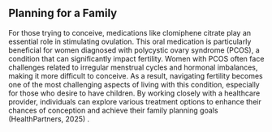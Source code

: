 ## Planning for a Family

For those trying to conceive, medications like clomiphene citrate play an essential role in stimulating ovulation. This oral medication is particularly beneficial for women diagnosed with polycystic ovary syndrome (PCOS), a condition that can significantly impact fertility. Women with PCOS often face challenges related to irregular menstrual cycles and hormonal imbalances, making it more difficult to conceive. As a result, navigating fertility becomes one of the most challenging aspects of living with this condition, especially for those who desire to have children. By working closely with a healthcare provider, individuals can explore various treatment options to enhance their chances of conception and achieve their family planning goals (HealthPartners, 2025) .